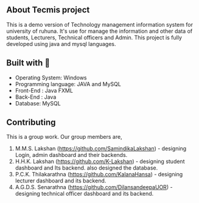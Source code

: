 ## About Tecmis project
This is a demo version of Technology management information system for university of ruhuna. It's use for manage the information and other data of students, Lecturers, Technical officers and Admin. This project is fully
developed using java and mysql languages.  


## Built with 🔨

* Operating System: Windows
* Programming language: JAVA and MySQL
* Front-End : Java FXML
* Back-End : Java
* Database: MySQL


## Contributing
This is a group work. Our group members are,
1. M.M.S. Lakshan (https://github.com/SamindikaLakshan) - designing Login, admin dashboard and their backends.
2. H.H.K. Lakshan (https://github.com/K-Lakshan) - designing student dashboard and Its backend. also designed the database. 
3. P.C.K. Thilakarathna (https://github.com/KalanaHansa) - designing lecturer dashboard and its backend.
4. A.G.D.S. Senarathna (https://github.com/DilansandeepaUOR) - designing technical officer dashboard and its backend. 
